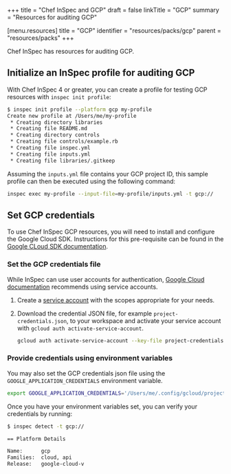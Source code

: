 +++
title = "Chef InSpec and GCP"
draft = false
linkTitle = "GCP"
summary = "Resources for auditing GCP"

[menu.resources]
    title = "GCP"
    identifier = "resources/packs/gcp"
    parent = "resources/packs"
+++

Chef InSpec has resources for auditing GCP.

## Initialize an InSpec profile for auditing GCP

With Chef InSpec 4 or greater, you can create a profile for testing GCP resources with `inspec init profile`:

```bash
$ inspec init profile --platform gcp my-profile
Create new profile at /Users/me/my-profile
 * Creating directory libraries
 * Creating file README.md
 * Creating directory controls
 * Creating file controls/example.rb
 * Creating file inspec.yml
 * Creating file inputs.yml
 * Creating file libraries/.gitkeep
```

Assuming the `inputs.yml` file contains your GCP project ID, this sample profile can then be executed using the following command:

```bash
inspec exec my-profile --input-file=my-profile/inputs.yml -t gcp://
```

## Set GCP credentials

To use Chef InSpec GCP resources, you will need to install and configure the Google Cloud SDK.
Instructions for this pre-requisite can be found in the [Google CLoud SDK documentation](https://cloud.google.com/sdk/docs/).

### Set the GCP credentials file

While InSpec can use user accounts for authentication, [Google Cloud documentation](https://cloud.google.com/docs/authentication/) recommends using service accounts.

1. Create a [service account](https://cloud.google.com/docs/authentication/getting-started) with the scopes appropriate for your needs.

1. Download the credential JSON file, for example `project-credentials.json`, to your workspace and activate your service account with `gcloud auth activate-service-account`.

    ```bash
    gcloud auth activate-service-account --key-file project-credentials.json
    ```

### Provide credentials using environment variables

You may also set the GCP credentials json file using the `GOOGLE_APPLICATION_CREDENTIALS` environment variable.

```bash
export GOOGLE_APPLICATION_CREDENTIALS='/Users/me/.config/gcloud/project-name-1-feb7993e8660.json'
```

Once you have your environment variables set, you can verify your credentials by running:

```bash
$ inspec detect -t gcp://

== Platform Details

Name:      gcp
Families:  cloud, api
Release:   google-cloud-v
```
